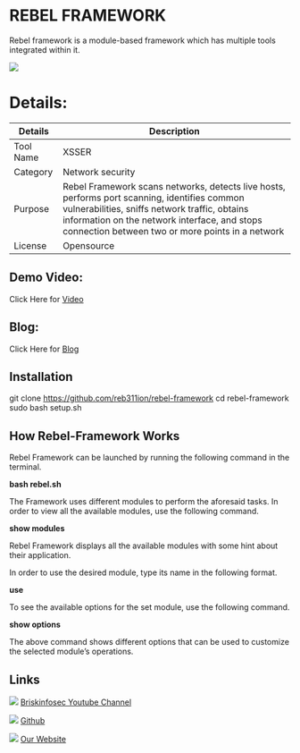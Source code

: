 REBEL FRAMEWORK
============

Rebel framework is a module-based framework which has multiple tools integrated within it.

![ ](https://briskinfosec.com//assets/tooloftheday/114.jpg)


Details:
============
|  Details | Description   |
| ------------ | ------------ |
|  Tool Name |  XSSER |
|  Category | Network security  |
|  Purpose | Rebel Framework scans networks, detects live hosts, performs port scanning, identifies common vulnerabilities, sniffs network traffic, obtains information on the network interface, and stops connection between two or more points in a network |
|  License |    Opensource |

Demo Video:
-----------------
Click Here for [Video](https://www.youtube.com/watch?v=tIsJQ4FoKsA "Video")


Blog:
--------------
Click Here for [Blog](https://briskinfosec.com/tooloftheday/toolofthedaydetail/Rebel-Framework-to-scan-network-and-identify-common-vulnerabilities "Blog")

Installation
----------------
git clone https://github.com/reb311ion/rebel-framework
cd rebel-framework
sudo bash setup.sh



How Rebel-Framework Works
----------------
Rebel Framework can be launched by running the following command in the terminal.

**bash rebel.sh**

The Framework uses different modules to perform the aforesaid tasks. In order to view all the available modules, use the following command.

**show modules**

Rebel Framework displays all the available modules with some hint about their application.

In order to use the desired module, type its name in the following format.

**use**

To see the available options for the set module, use the following command.

**show options**

The above command shows different options that can be used to customize the selected module’s operations.


Links
----------------

 ![ ](https://img.icons8.com/color/15/000000/youtube-play.png) [Briskinfosec Youtube Channel](https://www.youtube.com/channel/UCcPmqqYETcO_7-6p_uUsF1w "Briskinfosec Youtube Channel")


 ![ ](https://img.icons8.com/glyph-neue/15/000000/github.png) [Github](https://github.com/briskinfosec "Github") 

  ![ ](https://img.icons8.com/ios/15/000000/internet--v2.png) [Our Website](https://www.briskinfosec.com/ "Our Website")